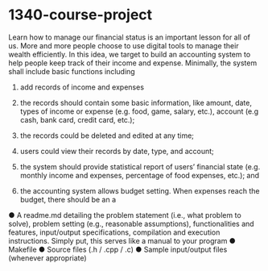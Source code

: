 # 1340-course-project

Learn how to manage our financial status is an important lesson for all of us. More and more people
choose to use digital tools to manage their wealth efficiently. In this idea, we target to build an
accounting system to help people keep track of their income and expense. Minimally, the system
shall include basic functions including 

1) add records of income and expenses
2) the records should contain some basic information, like amount, date, types of income or expense (e.g. food, game,
salary, etc.), account (e.g cash, bank card, credit card, etc.); 

3) the records could be deleted and edited
at any time; 

4) users could view their records by date, type, and account; 

5) the system should
provide statistical report of users’ financial state (e.g. monthly income and expenses, percentage of
food expenses, etc.); and 

6) the accounting system allows budget setting. When expenses reach the
budget, there should be an a

● A readme.md detailing the problem statement (i.e., what problem to solve), problem setting
(e.g., reasonable assumptions), functionalities and features, input/output specifications,
compilation and execution instructions. Simply put, this serves like a manual to your program
● Makefile
● Source files (.h / .cpp / .c)
● Sample input/output files (whenever appropriate)
